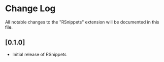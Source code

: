 # Change Log

All notable changes to the "RSnippets" extension will be documented in this file.

## [0.1.0]

- Initial release of RSnippets 